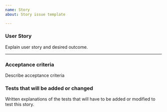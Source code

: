 ```yaml
---
name: Story
about: Story issue template

---
```


### User Story 
Explain user story and desired outcome.


----------------

### Acceptance criteria
Describe acceptance criteria 


### Tests that will be added or changed 
Written explanations of the tests that will have to be added or modified to test this story. 








